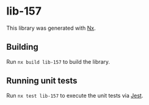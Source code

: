 # lib-157

This library was generated with [Nx](https://nx.dev).

## Building

Run `nx build lib-157` to build the library.

## Running unit tests

Run `nx test lib-157` to execute the unit tests via [Jest](https://jestjs.io).

